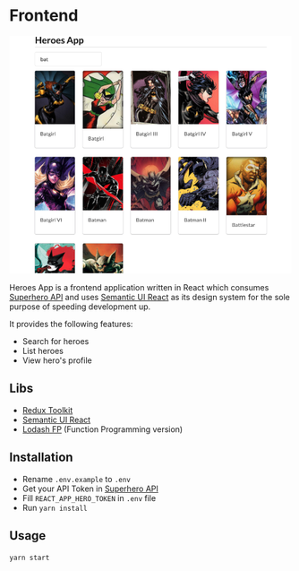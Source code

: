 # Frontend
![Preview](preview.png)

Heroes App is a frontend application written in React which consumes [Superhero API](https://superheroapi.com/) and uses [Semantic UI React](https://react.semantic-ui.com/) as its design system for the sole purpose of speeding development up. 

It provides the following features:
* Search for heroes
* List heroes
* View hero's profile

## Libs
* [Redux Toolkit](https://redux-toolkit.js.org/)
* [Semantic UI React](https://react.semantic-ui.com/)
* [Lodash FP](https://github.com/lodash/lodash/wiki/FP-Guide) (Function Programming version)

## Installation
* Rename `.env.example` to `.env`
* Get your API Token in [Superhero API](https://superheroapi.com/)
* Fill `REACT_APP_HERO_TOKEN` in `.env` file
* Run `yarn install`

## Usage
```
yarn start
```
